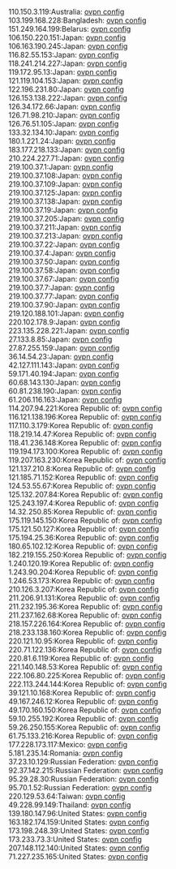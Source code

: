 110.150.3.119:Australia: [ovpn config](vpn/110_150_3_119.ovpn)  
103.199.168.228:Bangladesh: [ovpn config](vpn/103_199_168_228.ovpn)  
151.249.164.199:Belarus: [ovpn config](vpn/151_249_164_199.ovpn)  
106.150.220.151:Japan: [ovpn config](vpn/106_150_220_151.ovpn)  
106.163.190.245:Japan: [ovpn config](vpn/106_163_190_245.ovpn)  
116.82.55.153:Japan: [ovpn config](vpn/116_82_55_153.ovpn)  
118.241.214.227:Japan: [ovpn config](vpn/118_241_214_227.ovpn)  
119.172.95.13:Japan: [ovpn config](vpn/119_172_95_13.ovpn)  
121.119.104.153:Japan: [ovpn config](vpn/121_119_104_153.ovpn)  
122.196.231.80:Japan: [ovpn config](vpn/122_196_231_80.ovpn)  
126.153.138.222:Japan: [ovpn config](vpn/126_153_138_222.ovpn)  
126.34.172.66:Japan: [ovpn config](vpn/126_34_172_66.ovpn)  
126.71.98.210:Japan: [ovpn config](vpn/126_71_98_210.ovpn)  
126.76.51.105:Japan: [ovpn config](vpn/126_76_51_105.ovpn)  
133.32.134.10:Japan: [ovpn config](vpn/133_32_134_10.ovpn)  
180.1.221.24:Japan: [ovpn config](vpn/180_1_221_24.ovpn)  
183.177.218.133:Japan: [ovpn config](vpn/183_177_218_133.ovpn)  
210.224.227.71:Japan: [ovpn config](vpn/210_224_227_71.ovpn)  
219.100.37.1:Japan: [ovpn config](vpn/219_100_37_1.ovpn)  
219.100.37.108:Japan: [ovpn config](vpn/219_100_37_108.ovpn)  
219.100.37.109:Japan: [ovpn config](vpn/219_100_37_109.ovpn)  
219.100.37.125:Japan: [ovpn config](vpn/219_100_37_125.ovpn)  
219.100.37.138:Japan: [ovpn config](vpn/219_100_37_138.ovpn)  
219.100.37.19:Japan: [ovpn config](vpn/219_100_37_19.ovpn)  
219.100.37.205:Japan: [ovpn config](vpn/219_100_37_205.ovpn)  
219.100.37.211:Japan: [ovpn config](vpn/219_100_37_211.ovpn)  
219.100.37.213:Japan: [ovpn config](vpn/219_100_37_213.ovpn)  
219.100.37.22:Japan: [ovpn config](vpn/219_100_37_22.ovpn)  
219.100.37.4:Japan: [ovpn config](vpn/219_100_37_4.ovpn)  
219.100.37.50:Japan: [ovpn config](vpn/219_100_37_50.ovpn)  
219.100.37.58:Japan: [ovpn config](vpn/219_100_37_58.ovpn)  
219.100.37.67:Japan: [ovpn config](vpn/219_100_37_67.ovpn)  
219.100.37.7:Japan: [ovpn config](vpn/219_100_37_7.ovpn)  
219.100.37.77:Japan: [ovpn config](vpn/219_100_37_77.ovpn)  
219.100.37.90:Japan: [ovpn config](vpn/219_100_37_90.ovpn)  
219.120.188.101:Japan: [ovpn config](vpn/219_120_188_101.ovpn)  
220.102.178.9:Japan: [ovpn config](vpn/220_102_178_9.ovpn)  
223.135.228.221:Japan: [ovpn config](vpn/223_135_228_221.ovpn)  
27.133.8.85:Japan: [ovpn config](vpn/27_133_8_85.ovpn)  
27.87.255.159:Japan: [ovpn config](vpn/27_87_255_159.ovpn)  
36.14.54.23:Japan: [ovpn config](vpn/36_14_54_23.ovpn)  
42.127.111.143:Japan: [ovpn config](vpn/42_127_111_143.ovpn)  
59.171.40.194:Japan: [ovpn config](vpn/59_171_40_194.ovpn)  
60.68.143.130:Japan: [ovpn config](vpn/60_68_143_130.ovpn)  
60.81.238.190:Japan: [ovpn config](vpn/60_81_238_190.ovpn)  
61.206.116.163:Japan: [ovpn config](vpn/61_206_116_163.ovpn)  
114.207.94.221:Korea Republic of: [ovpn config](vpn/114_207_94_221.ovpn)  
116.121.138.196:Korea Republic of: [ovpn config](vpn/116_121_138_196.ovpn)  
117.110.3.179:Korea Republic of: [ovpn config](vpn/117_110_3_179.ovpn)  
118.219.14.47:Korea Republic of: [ovpn config](vpn/118_219_14_47.ovpn)  
118.41.236.148:Korea Republic of: [ovpn config](vpn/118_41_236_148.ovpn)  
119.194.173.100:Korea Republic of: [ovpn config](vpn/119_194_173_100.ovpn)  
119.207.163.230:Korea Republic of: [ovpn config](vpn/119_207_163_230.ovpn)  
121.137.210.8:Korea Republic of: [ovpn config](vpn/121_137_210_8.ovpn)  
121.185.71.152:Korea Republic of: [ovpn config](vpn/121_185_71_152.ovpn)  
124.53.55.67:Korea Republic of: [ovpn config](vpn/124_53_55_67.ovpn)  
125.132.207.84:Korea Republic of: [ovpn config](vpn/125_132_207_84.ovpn)  
125.243.197.4:Korea Republic of: [ovpn config](vpn/125_243_197_4.ovpn)  
14.32.250.85:Korea Republic of: [ovpn config](vpn/14_32_250_85.ovpn)  
175.119.145.150:Korea Republic of: [ovpn config](vpn/175_119_145_150.ovpn)  
175.121.50.127:Korea Republic of: [ovpn config](vpn/175_121_50_127.ovpn)  
175.194.25.36:Korea Republic of: [ovpn config](vpn/175_194_25_36.ovpn)  
180.65.102.12:Korea Republic of: [ovpn config](vpn/180_65_102_12.ovpn)  
182.219.155.250:Korea Republic of: [ovpn config](vpn/182_219_155_250.ovpn)  
1.240.120.19:Korea Republic of: [ovpn config](vpn/1_240_120_19.ovpn)  
1.243.90.204:Korea Republic of: [ovpn config](vpn/1_243_90_204.ovpn)  
1.246.53.173:Korea Republic of: [ovpn config](vpn/1_246_53_173.ovpn)  
210.126.3.207:Korea Republic of: [ovpn config](vpn/210_126_3_207.ovpn)  
211.206.91.131:Korea Republic of: [ovpn config](vpn/211_206_91_131.ovpn)  
211.232.195.36:Korea Republic of: [ovpn config](vpn/211_232_195_36.ovpn)  
211.237.162.68:Korea Republic of: [ovpn config](vpn/211_237_162_68.ovpn)  
218.157.226.164:Korea Republic of: [ovpn config](vpn/218_157_226_164.ovpn)  
218.233.138.160:Korea Republic of: [ovpn config](vpn/218_233_138_160.ovpn)  
220.121.10.95:Korea Republic of: [ovpn config](vpn/220_121_10_95.ovpn)  
220.71.122.136:Korea Republic of: [ovpn config](vpn/220_71_122_136.ovpn)  
220.81.6.119:Korea Republic of: [ovpn config](vpn/220_81_6_119.ovpn)  
221.140.148.53:Korea Republic of: [ovpn config](vpn/221_140_148_53.ovpn)  
222.106.80.225:Korea Republic of: [ovpn config](vpn/222_106_80_225.ovpn)  
222.113.244.144:Korea Republic of: [ovpn config](vpn/222_113_244_144.ovpn)  
39.121.10.168:Korea Republic of: [ovpn config](vpn/39_121_10_168.ovpn)  
49.167.246.12:Korea Republic of: [ovpn config](vpn/49_167_246_12.ovpn)  
49.170.160.150:Korea Republic of: [ovpn config](vpn/49_170_160_150.ovpn)  
59.10.255.192:Korea Republic of: [ovpn config](vpn/59_10_255_192.ovpn)  
59.26.250.155:Korea Republic of: [ovpn config](vpn/59_26_250_155.ovpn)  
61.75.133.216:Korea Republic of: [ovpn config](vpn/61_75_133_216.ovpn)  
177.228.173.117:Mexico: [ovpn config](vpn/177_228_173_117.ovpn)  
5.181.235.14:Romania: [ovpn config](vpn/5_181_235_14.ovpn)  
37.23.10.129:Russian Federation: [ovpn config](vpn/37_23_10_129.ovpn)  
92.37.142.215:Russian Federation: [ovpn config](vpn/92_37_142_215.ovpn)  
95.29.28.30:Russian Federation: [ovpn config](vpn/95_29_28_30.ovpn)  
95.70.1.52:Russian Federation: [ovpn config](vpn/95_70_1_52.ovpn)  
220.129.53.64:Taiwan: [ovpn config](vpn/220_129_53_64.ovpn)  
49.228.99.149:Thailand: [ovpn config](vpn/49_228_99_149.ovpn)  
139.180.147.96:United States: [ovpn config](vpn/139_180_147_96.ovpn)  
163.182.174.159:United States: [ovpn config](vpn/163_182_174_159.ovpn)  
173.198.248.39:United States: [ovpn config](vpn/173_198_248_39.ovpn)  
173.233.73.3:United States: [ovpn config](vpn/173_233_73_3.ovpn)  
207.148.112.140:United States: [ovpn config](vpn/207_148_112_140.ovpn)  
71.227.235.165:United States: [ovpn config](vpn/71_227_235_165.ovpn)  
